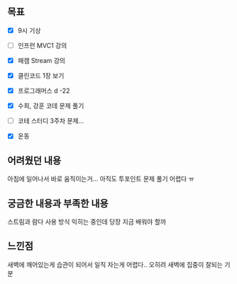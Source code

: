 ## 목표

- [x] 9시 기상
- [ ] 인프런 MVC1 강의 
- [x] 패캠 Stream 강의
- [x] 클린코드 1장 보기
- [x] 프로그래머스 d -22
- [x] 수희, 강훈 코데 문제 풀기
- [ ] 코테 스터디 3주차 문제...
- [x] 운동


## 어려웠던 내용

아침에 일어나서 바로 움직이는거...
아직도 투포인트 문제 풀기 어렵다 ㅠ

## 궁금한 내용과 부족한 내용

스트림과 람다 사용 방식 익히는 중인데 당장 지금 배워야 할까

## 느낀점

새벽에 깨어있는게 습관이 되어서 일직 자는게 어렵다.. 오히려 새벽에 집중이 잘되는 기분

